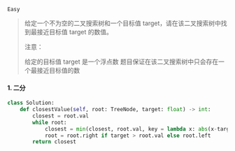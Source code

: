 `Easy`

> 给定一个不为空的二叉搜索树和一个目标值 target，请在该二叉搜索树中找到最接近目标值 target 的数值。
>
> 注意：
>
> 给定的目标值 target 是一个浮点数
> 题目保证在该二叉搜索树中只会存在一个最接近目标值的数

#### 1. 二分

```python
class Solution:
    def closestValue(self, root: TreeNode, target: float) -> int:
        closest = root.val
        while root:
            closest = min(closest, root.val, key = lambda x: abs(x-target))
            root = root.right if target > root.val else root.left
        return closest
```



